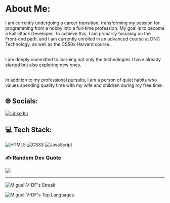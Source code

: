 # About Me:
I am currently undergoing a career transition, transforming my passion for programming from a hobby into a full-time profession. My goal is to become a Full-Stack Developer. To achieve this, I am primarily focusing on the Front-end path, and I am currently enrolled in an advanced course at DNC Technology, as well as the CS50x Harvard course. <br> <br>

I am deeply committed to learning not only the technologies I have already started but also exploring new ones. <br> <br>

In addition to my professional pursuits, I am a person of quiet habits who values spending quality time with my wife and children during my free time.


## 🌐 Socials:
[![LinkedIn](https://img.shields.io/badge/LinkedIn-%230077B5.svg?logo=linkedin&logoColor=white)](https://linkedin.com/in/miguel-vitta) 

## 💻 Tech Stack:
![HTML5](https://img.shields.io/badge/html5-%23E34F26.svg?style=flat&logo=html5&logoColor=white) ![CSS3](https://img.shields.io/badge/css3-%231572B6.svg?style=flat&logo=css3&logoColor=white) ![JavaScript](https://img.shields.io/badge/javascript-%23323330.svg?style=flat&logo=javascript&logoColor=%23F7DF1E) 

### ✍️ Random Dev Quote
![](https://quotes-github-readme.vercel.app/api?type=horizontal&theme=dark)

---

![Miguel-V-DF's Streak](https://github-readme-streak-stats.herokuapp.com/?user=Miguel-V-DF&theme=dark&hide_border=false)

![Miguel-V-DF's Top Languages](https://github-readme-stats.vercel.app/api/top-langs/?username=Miguel-V-DF&theme=dark&show_icons=true&hide_border=true&layout=compact)
